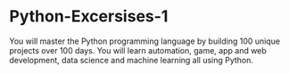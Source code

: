 # Python-Excersises-1
You will master the Python programming language by building 100 unique projects over 100 days. You will learn automation, game, app and web development, data science and machine learning all using Python.
